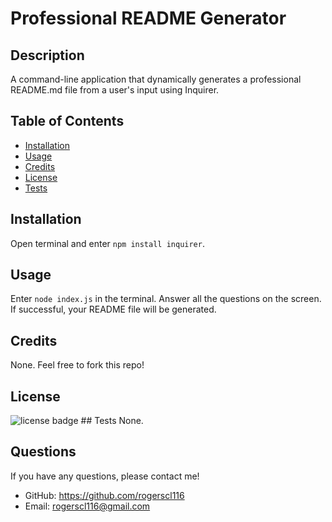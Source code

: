 # Professional README Generator

  ## Description
  A command-line application that dynamically generates a professional README.md file from a user's input using Inquirer.

  ## Table of Contents
  * [Installation](#installation)
  * [Usage](#usage)
  * [Credits](#credits)
  * [License](#license)
  * [Tests](#tests)
        
  ## Installation
  Open terminal and enter `npm install inquirer`.
  ## Usage
  Enter `node index.js` in the terminal. Answer all the questions on the screen. If successful, your README file will be generated.
  ## Credits
  None. Feel free to fork this repo!
  ## License
  <img src="https://img.shields.io/badge/License-MIT-orange" alt="license badge"/>
  ## Tests
  None.

  ## Questions

  If you have any questions, please contact me!

  - GitHub: https://github.com/rogerscl116
  - Email: rogerscl116@gmail.com 